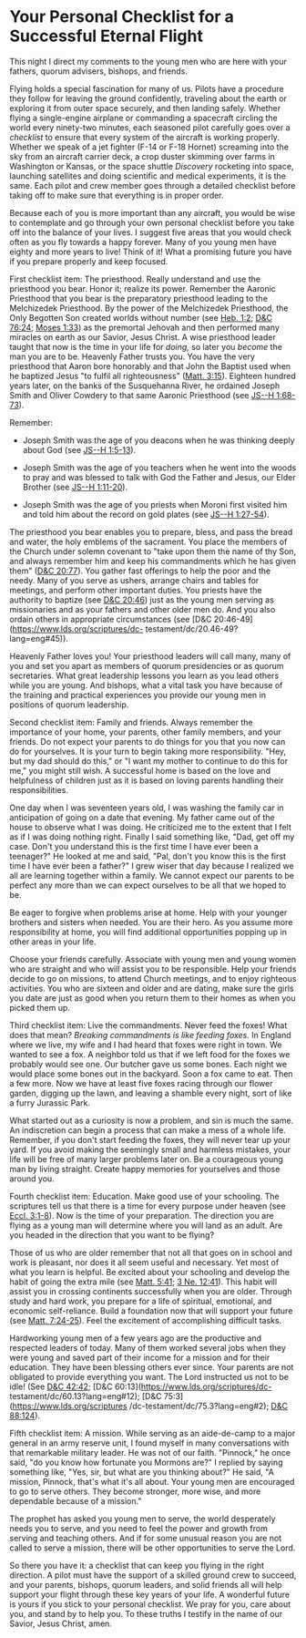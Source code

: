 # Your Personal Checklist for a Successful Eternal Flight

This night I direct my comments to the young men who are here with your
fathers, quorum advisers, bishops, and friends.

Flying holds a special fascination for many of us. Pilots have a procedure
they follow for leaving the ground confidently, traveling about the earth or
exploring it from outer space securely, and then landing safely. Whether
flying a single-engine airplane or commanding a spacecraft circling the world
every ninety-two minutes, each seasoned pilot carefully goes over a
_checklist_ to ensure that every system of the aircraft is working properly.
Whether we speak of a jet fighter (F-14 or F-18 Hornet) screaming into the sky
from an aircraft carrier deck, a crop duster skimming over farms in Washington
or Kansas, or the space shuttle _Discovery_ rocketing into space, launching
satellites and doing scientific and medical experiments, it is the same. Each
pilot and crew member goes through a detailed checklist before taking off to
make sure that everything is in proper order.

Because each of you is more important than any aircraft, you would be wise to
contemplate and go through your own personal checklist before you take off
into the balance of your lives. I suggest five areas that you would check
often as you fly towards a happy forever. Many of you young men have eighty
and more years to live! Think of it! What a promising future you have if you
prepare properly and keep focused.

First checklist item: The priesthood. Really understand and use the priesthood
you bear. Honor it; realize its power. Remember the Aaronic Priesthood that
you bear is the preparatory priesthood leading to the Melchizedek Priesthood.
By the power of the Melchizedek Priesthood, the Only Begotten Son created
worlds without number (see [Heb.
1:2](https://www.lds.org/scriptures/nt/heb/1.2?lang=eng#1); [D&amp;C
76:24](https://www.lds.org/scriptures/dc-testament/dc/76.24?lang=eng#23);
[Moses 1:33](https://www.lds.org/scriptures/pgp/moses/1.33?lang=eng#32)) as
the premortal Jehovah and then performed many miracles on earth as our Savior,
Jesus Christ. A wise priesthood leader taught that now is the time in your
life for _doing,_ so later you _become_ the man you are to be. Heavenly Father
trusts you. You have the very priesthood that Aaron bore honorably and that
John the Baptist used when he baptized Jesus "to fulfil all righteousness"
([Matt. 3:15](https://www.lds.org/scriptures/nt/matt/3.15?lang=eng#14)).
Eighteen hundred years later, on the banks of the Susquehanna River, he
ordained Joseph Smith and Oliver Cowdery to that same Aaronic Priesthood (see
[JS--H 1:68-73](https://www.lds.org/scriptures/pgp/js-h/1.68-73?lang=eng#67)).

Remember:

  * Joseph Smith was the age of you deacons when he was thinking deeply about God (see [JS--H 1:5-13](https://www.lds.org/scriptures/pgp/js-h/1.5-13?lang=eng#4)).

  * Joseph Smith was the age of you teachers when he went into the woods to pray and was blessed to talk with God the Father and Jesus, our Elder Brother (see [JS--H 1:11-20](https://www.lds.org/scriptures/pgp/js-h/1.11-20?lang=eng#10)).

  * Joseph Smith was the age of you priests when Moroni first visited him and told him about the record on gold plates (see [JS--H 1:27-54](https://www.lds.org/scriptures/pgp/js-h/1.27-54?lang=eng#26)).

The priesthood you bear enables you to prepare, bless, and pass the bread and
water, the holy emblems of the sacrament. You place the members of the Church
under solemn covenant to "take upon them the name of thy Son, and always
remember him and keep his commandments which he has given them" ([D&amp;C
20:77](https://www.lds.org/scriptures/dc-testament/dc/20.77?lang=eng#76)). You
gather fast offerings to help the poor and the needy. Many of you serve as
ushers, arrange chairs and tables for meetings, and perform other important
duties. You priests have the authority to baptize (see [D&amp;C
20:46](https://www.lds.org/scriptures/dc-testament/dc/20.46?lang=eng#45)) just
as the young men serving as missionaries and as your fathers and other older
men do. And you also ordain others in appropriate circumstances (see [D&amp;C
20:46-49](https://www.lds.org/scriptures/dc-
testament/dc/20.46-49?lang=eng#45)).

Heavenly Father loves you! Your priesthood leaders will call many, many of you
and set you apart as members of quorum presidencies or as quorum secretaries.
What great leadership lessons you learn as you lead others while you are
young. And bishops, what a vital task you have because of the training and
practical experiences you provide our young men in positions of quorum
leadership.

Second checklist item: Family and friends. Always remember the importance of
your home, your parents, other family members, and your friends. Do not expect
your parents to do things for you that you now can do for yourselves. It is
your turn to begin taking more responsibility. "Hey, but my dad should do
this," or "I want my mother to continue to do this for me," you might still
wish. A successful home is based on the love and helpfulness of children just
as it is based on loving parents handling their responsibilities.

One day when I was seventeen years old, I was washing the family car in
anticipation of going on a date that evening. My father came out of the house
to observe what I was doing. He criticized me to the extent that I felt as if
I was doing nothing right. Finally I said something like, "Dad, get off my
case. Don't you understand this is the first time I have ever been a
teenager?" He looked at me and said, "Pal, don't you know this is the first
time I have ever been a father?" I grew wiser that day because I realized we
all are learning together within a family. We cannot expect our parents to be
perfect any more than we can expect ourselves to be all that we hoped to be.

Be eager to forgive when problems arise at home. Help with your younger
brothers and sisters when needed. You are their hero. As you assume more
responsibility at home, you will find additional opportunities popping up in
other areas in your life.

Choose your friends carefully. Associate with young men and young women who
are straight and who will assist you to be responsible. Help your friends
decide to go on missions, to attend Church meetings, and to enjoy righteous
activities. You who are sixteen and older and are dating, make sure the girls
you date are just as good when you return them to their homes as when you
picked them up.

Third checklist item: Live the commandments. Never feed the foxes! What does
that mean? _Breaking commandments is like feeding foxes._ In England where we
live, my wife and I had heard that foxes were right in town. We wanted to see
a fox. A neighbor told us that if we left food for the foxes we probably would
see one. Our butcher gave us some bones. Each night we would place some bones
out in the backyard. Soon a fox came to eat. Then a few more. Now we have at
least five foxes racing through our flower garden, digging up the lawn, and
leaving a shamble every night, sort of like a furry Jurassic Park.

What started out as a curiosity is now a problem, and sin is much the same. An
indiscretion can begin a process that can make a mess of a whole life.
Remember, if you don't start feeding the foxes, they will never tear up your
yard. If you avoid making the seemingly small and harmless mistakes, your life
will be free of many larger problems later on. Be a courageous young man by
living straight. Create happy memories for yourselves and those around you.

Fourth checklist item: Education. Make good use of your schooling. The
scriptures tell us that there is a time for every purpose under heaven (see
[Eccl. 3:1-8](https://www.lds.org/scriptures/ot/eccl/3.1-8?lang=eng#0)). Now
is the time of your preparation. The direction you are flying as a young man
will determine where you will land as an adult. Are you headed in the
direction that you want to be flying?

Those of us who are older remember that not all that goes on in school and
work is pleasant, nor does it all seem useful and necessary. Yet most of what
you learn is helpful. Be excited about your schooling and develop the habit of
going the extra mile (see [Matt.
5:41](https://www.lds.org/scriptures/nt/matt/5.41?lang=eng#40); [3 Ne.
12:41](https://www.lds.org/scriptures/bofm/3-ne/12.41?lang=eng#40)). This
habit will assist you in crossing continents successfully when you are older.
Through study and hard work, you prepare for a life of spiritual, emotional,
and economic self-reliance. Build a foundation now that will support your
future (see [Matt.
7:24-25](https://www.lds.org/scriptures/nt/matt/7.24-25?lang=eng#23)). Feel
the excitement of accomplishing difficult tasks.

Hardworking young men of a few years ago are the productive and respected
leaders of today. Many of them worked several jobs when they were young and
saved part of their income for a mission and for their education. They have
been blessing others ever since. Your parents are not obligated to provide
everything you want. The Lord instructed us not to be idle! (See [D&amp;C
42:42](https://www.lds.org/scriptures/dc-testament/dc/42.42?lang=eng#41);
[D&amp;C 60:13](https://www.lds.org/scriptures/dc-
testament/dc/60.13?lang=eng#12); [D&amp;C 75:3](https://www.lds.org/scriptures
/dc-testament/dc/75.3?lang=eng#2); [D&amp;C
88:124](https://www.lds.org/scriptures/dc-testament/dc/88.124?lang=eng#123)).

Fifth checklist item: A mission. While serving as an aide-de-camp to a major
general in an army reserve unit, I found myself in many conversations with
that remarkable military leader. He was not of our faith. "Pinnock," he once
said, "do you know how fortunate you Mormons are?" I replied by saying
something like, "Yes, sir, but what are you thinking about?" He said, "A
mission, Pinnock, that's what it's all about. Your young men are encouraged to
go to serve others. They become stronger, more wise, and more dependable
because of a mission."

The prophet has asked you young men to serve, the world desperately needs you
to serve, and you need to feel the power and growth from serving and teaching
others. And if for some unusual reason you are not called to serve a mission,
there will be other opportunities to serve the Lord.

So there you have it: a checklist that can keep you flying in the right
direction. A pilot must have the support of a skilled ground crew to succeed,
and your parents, bishops, quorum leaders, and solid friends all will help
support your flight through these key years of your life. A wonderful future
is yours if you stick to your personal checklist. We pray for you, care about
you, and stand by to help you. To these truths I testify in the name of our
Savior, Jesus Christ, amen.

